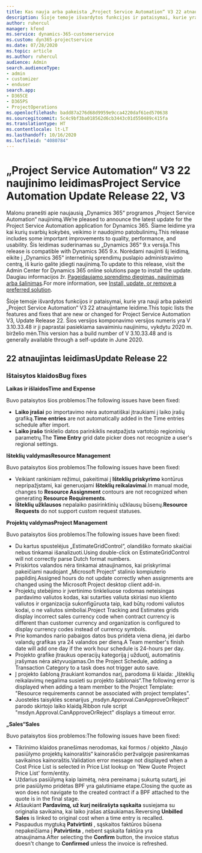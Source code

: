 ```yaml
---
title: Kas nauja arba pakeista „Project Service Automation“ V3 22 atnaujintame leidime
description: Šioje temoje išvardytos funkcijos ir pataisymai, kurie yra pasiekiami „Project Service Automation“ V3 22 atnaujintame leidime.
author: ruhercul
manager: kfend
ms.service: dynamics-365-customerservice
ms.custom: dyn365-projectservice
ms.date: 07/28/2020
ms.topic: article
ms.author: ruhercul
audience: Admin
search.audienceType:
- admin
- customizer
- enduser
search.app:
- D365CE
- D365PS
- ProjectOperations
ms.openlocfilehash: badd87a276d68d9959e9cca4220daf61ed570638
ms.sourcegitcommit: 5c4c9bf3ba018562d6cb3443c01d550489c415fa
ms.translationtype: HT
ms.contentlocale: lt-LT
ms.lasthandoff: 10/16/2020
ms.locfileid: "4080784"
---
```

# <a name="project-service-automation-update-release-22-v3"></a><span data-ttu-id="7f1fc-103">„Project Service Automation“ V3 22 naujinimo leidimas</span><span class="sxs-lookup"><span data-stu-id="7f1fc-103">Project Service Automation Update Release 22, V3</span></span>

<span data-ttu-id="7f1fc-104">Malonu pranešti apie naujausią „Dynamics 365“ programos „Project Service Automation“ naujinimą.</span><span class="sxs-lookup"><span data-stu-id="7f1fc-104">We’re pleased to announce the latest update for the Project Service Automation application for Dynamics 365.</span></span> <span data-ttu-id="7f1fc-105">Šiame leidime yra kai kurių svarbių kokybės, veikimo ir naudojimo patobulinimų.</span><span class="sxs-lookup"><span data-stu-id="7f1fc-105">This release includes some important improvements to quality, performance, and usability.</span></span> <span data-ttu-id="7f1fc-106">Šis leidimas suderinamas su „Dynamics 365“ 9.x versija.</span><span class="sxs-lookup"><span data-stu-id="7f1fc-106">This release is compatible with Dynamics 365 9.x.</span></span> <span data-ttu-id="7f1fc-107">Norėdami naujinti šį leidimą, eikite į „Dynamics 365“ internetinių sprendimų puslapio administravimo centrą, iš kurio galite įdiegti naujinimą.</span><span class="sxs-lookup"><span data-stu-id="7f1fc-107">To update to this release, visit the Admin Center for Dynamics 365 online solutions page to install the update.</span></span> <span data-ttu-id="7f1fc-108">Daugiau informacijos žr. [Pageidaujamo sprendimo diegimas, naujinimas arba šalinimas](https://docs.microsoft.com/power-platform/admin/install-remove-preferred-solution).</span><span class="sxs-lookup"><span data-stu-id="7f1fc-108">For more information, see [Install, update, or remove a preferred solution](https://docs.microsoft.com/power-platform/admin/install-remove-preferred-solution).</span></span>

<span data-ttu-id="7f1fc-109">Šioje temoje išvardytos funkcijos ir pataisymai, kurie yra nauji arba pakeisti „Project Service Automation“ V3 22 atnaujintame leidime.</span><span class="sxs-lookup"><span data-stu-id="7f1fc-109">This topic lists the features and fixes that are new or changed for Project Service Automation V3, Update Release 22.</span></span> <span data-ttu-id="7f1fc-110">Šios versijos komponavimo versijos numeris yra V 3.10.33.48 ir ji paprastai pasiekiama savaiminiu naujinimu, vykdytu 2020 m. birželio mėn.</span><span class="sxs-lookup"><span data-stu-id="7f1fc-110">This version has a build number of V 3.10.33.48 and is generally available through a self-update in June 2020.</span></span>

## <a name="update-release-22"></a><span data-ttu-id="7f1fc-111">22 atnaujintas leidimas</span><span class="sxs-lookup"><span data-stu-id="7f1fc-111">Update Release 22</span></span>

### <a name="bug-fixes"></a><span data-ttu-id="7f1fc-112">Ištaisytos klaidos</span><span class="sxs-lookup"><span data-stu-id="7f1fc-112">Bug fixes</span></span>



<span data-ttu-id="7f1fc-113">**Laikas ir išlaidos**</span><span class="sxs-lookup"><span data-stu-id="7f1fc-113">**Time and Expense**</span></span>

<span data-ttu-id="7f1fc-114">Buvo pataisytos šios problemos:</span><span class="sxs-lookup"><span data-stu-id="7f1fc-114">The following issues have been fixed:</span></span>

- <span data-ttu-id="7f1fc-115">**Laiko įrašai** po importavimo nėra automatiškai įtraukiami į laiko įrašų grafiką.</span><span class="sxs-lookup"><span data-stu-id="7f1fc-115">**Time entries** are not automatically added in the Time entries schedule after import.</span></span>
- <span data-ttu-id="7f1fc-116">**Laiko įrašo** tinklelio datos parinkiklis neatpažįsta vartotojo regioninių parametrų.</span><span class="sxs-lookup"><span data-stu-id="7f1fc-116">The **Time Entry** grid date picker does not recognize a user's regional settings.</span></span>

<span data-ttu-id="7f1fc-117">**Išteklių valdymas**</span><span class="sxs-lookup"><span data-stu-id="7f1fc-117">**Resource Management**</span></span>

<span data-ttu-id="7f1fc-118">Buvo pataisytos šios problemos:</span><span class="sxs-lookup"><span data-stu-id="7f1fc-118">The following issues have been fixed:</span></span>

- <span data-ttu-id="7f1fc-119">Veikiant rankiniam režimui, pakeitimai į **Išteklių priskyrimo** kontūrus nepripažįstami, kai generuojami **Išteklių reikalavimai**.</span><span class="sxs-lookup"><span data-stu-id="7f1fc-119">In manual mode, changes to **Resource Assignment** contours are not recognized when generating **Resource Requirements**.</span></span>
- <span data-ttu-id="7f1fc-120">**Išteklių užklausos** nepalaiko pasirinktinių užklausų būsenų.</span><span class="sxs-lookup"><span data-stu-id="7f1fc-120">**Resource Requests** do not support custom request statuses.</span></span>

<span data-ttu-id="7f1fc-121">**Projektų valdymas**</span><span class="sxs-lookup"><span data-stu-id="7f1fc-121">**Project Management**</span></span>

<span data-ttu-id="7f1fc-122">Buvo pataisytos šios problemos:</span><span class="sxs-lookup"><span data-stu-id="7f1fc-122">The following issues have been fixed:</span></span>

- <span data-ttu-id="7f1fc-123">Du kartus spustelėjus „EstimateGridControl“, olandiško formato skaičiai nebus tinkamai išanalizuoti.</span><span class="sxs-lookup"><span data-stu-id="7f1fc-123">Using double-click on EstimateGridControl will not correctly parse Dutch format numbers.</span></span>
- <span data-ttu-id="7f1fc-124">Priskirtos valandos nėra tinkamai atnaujinamos, kai priskyrimai pakeičiami naudojant „Microsoft Project“ stalinio kompiuterio papildinį.</span><span class="sxs-lookup"><span data-stu-id="7f1fc-124">Assigned hours do not update correctly when assignments are changed using the Microsoft Project desktop client add-in.</span></span>
- <span data-ttu-id="7f1fc-125">Projektų stebėjimo ir įvertinimo tinkleliuose rodomas neteisingas pardavimo valiutos kodas, kai sutarties valiuta skiriasi nuo kliento valiutos ir organizacija sukonfigūruota taip, kad būtų rodomi valiutos kodai, o ne valiutos simboliai.</span><span class="sxs-lookup"><span data-stu-id="7f1fc-125">Project Tracking and Estimates grids display incorrect sales currency code when contract currency is different than customer currency and organization is configured to display currency codes instead of currency symbols.</span></span>
- <span data-ttu-id="7f1fc-126">Prie komandos nario pabaigos datos bus pridėta viena diena, jei darbo valandų grafikas yra 24 valandos per dieną.</span><span class="sxs-lookup"><span data-stu-id="7f1fc-126">A Team member's finish date will add one day if the work hour schedule is 24-hours per day.</span></span>
- <span data-ttu-id="7f1fc-127">Projekto grafike įtraukus operacijų kategoriją į užduotį, automatinis įrašymas nėra aktyvuojamas.</span><span class="sxs-lookup"><span data-stu-id="7f1fc-127">On the Project Schedule, adding a Transaction Category to a task does not trigger auto save.</span></span>
- <span data-ttu-id="7f1fc-128">Į projekto šabloną įtraukiant komandos narį, parodoma ši klaida: „Išteklių reikalavimų negalima susieti su projekto šablonais“.</span><span class="sxs-lookup"><span data-stu-id="7f1fc-128">The following error is displayed when adding a team member to the Project Template: "Resource requirements cannot be associated with project templates".</span></span> 
- <span data-ttu-id="7f1fc-129">Juostelės taisyklės scenarijus „msdyn.Approval.CanApproveOrReject“ parodo skirtojo laiko klaidą.</span><span class="sxs-lookup"><span data-stu-id="7f1fc-129">Ribbon rule script "msdyn.Approval.CanApproveOrReject" displays a timeout error.</span></span>

<span data-ttu-id="7f1fc-130">**„Sales“**</span><span class="sxs-lookup"><span data-stu-id="7f1fc-130">**Sales**</span></span>

<span data-ttu-id="7f1fc-131">Buvo pataisytos šios problemos:</span><span class="sxs-lookup"><span data-stu-id="7f1fc-131">The following issues have been fixed:</span></span>

- <span data-ttu-id="7f1fc-132">Tikrinimo klaidos pranešimas nerodomas, kai formos / objekto „Naujo pasiūlymo projektų kainoraštis“ kainoraščio peržvalgoje pasirenkamas savikainos kainoraštis.</span><span class="sxs-lookup"><span data-stu-id="7f1fc-132">Validation error message not displayed when a Cost Price List is selected in Price List lookup on 'New Quote Project Price List' form/entity.</span></span>
- <span data-ttu-id="7f1fc-133">Uždarius pasiūlymą kaip laimėtą, nėra pereinama į sukurtą sutartį, jei prie pasiūlymo pridėtas BPF yra galutiniame etape.</span><span class="sxs-lookup"><span data-stu-id="7f1fc-133">Closing the quote as won does not navigate to the created contract if a BPF attached to the quote is in the final stage.</span></span>
- <span data-ttu-id="7f1fc-134">Atšaukiant **Pardavimą, už kurį neišrašyta sąskaita** susiejama su originalia savikaina, kai laiko įrašas atšaukiamas.</span><span class="sxs-lookup"><span data-stu-id="7f1fc-134">Reversing **Unbilled Sales** is linked to original cost when a time entry is recalled.</span></span>
- <span data-ttu-id="7f1fc-135">Paspaudus mygtuką **Patvirtinti** , sąskaitos faktūros būsena nepakeičiama į **Patvirtinta** , nebent sąskaita faktūra yra atnaujinama.</span><span class="sxs-lookup"><span data-stu-id="7f1fc-135">After selecting the **Confirm** button, the invoice status doesn't change to **Confirmed** unless the invoice is refreshed.</span></span>
